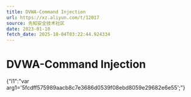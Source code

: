 ```yaml
---
title: DVWA-Command Injection
url: https://xz.aliyun.com/t/12017
source: 先知安全技术社区
date: 2023-01-10
fetch_date: 2025-10-04T03:22:44.924334
---
```


# DVWA-Command Injection

{"l1":"var arg1='5fcdff575989aacb8c7e3686d0539f08ebd8059e29682e6e55';"}